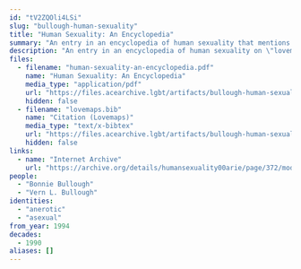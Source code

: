 ```yaml
---
id: "tV2ZQOli4LSi"
slug: "bullough-human-sexuality"
title: "Human Sexuality: An Encyclopedia"
summary: "An entry in an encyclopedia of human sexuality that mentions asexuality"
description: "An entry in an encyclopedia of human sexuality on \"lovemaps,\" which explains that a lovemap can be asexual or \"anerotic\""
files:
  - filename: "human-sexuality-an-encyclopedia.pdf"
    name: "Human Sexuality: An Encyclopedia"
    media_type: "application/pdf"
    url: "https://files.acearchive.lgbt/artifacts/bullough-human-sexuality/human-sexuality-an-encyclopedia.pdf"
    hidden: false
  - filename: "lovemaps.bib"
    name: "Citation (Lovemaps)"
    media_type: "text/x-bibtex"
    url: "https://files.acearchive.lgbt/artifacts/bullough-human-sexuality/lovemaps.bib"
    hidden: false
links:
  - name: "Internet Archive"
    url: "https://archive.org/details/humansexuality00arie/page/372/mode/2up"
people:
  - "Bonnie Bullough"
  - "Vern L. Bullough"
identities:
  - "anerotic"
  - "asexual"
from_year: 1994
decades:
  - 1990
aliases: []
---
```

